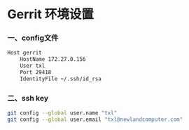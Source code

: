 # Gerrit 环境设置

### 一、config文件

```bash
Host gerrit
    HostName 172.27.0.156
    User txl
    Port 29418
    IdentityFile ~/.ssh/id_rsa
```

### 二、ssh key

```bash
git config --global user.name "txl"
git config --global user.email "txl@newlandcomputer.com"
```



